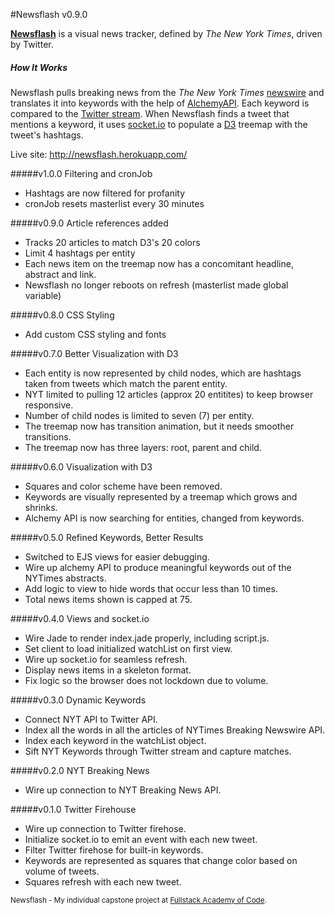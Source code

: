 #Newsflash v0.9.0

**[Newsflash](newsflash.herokuapp.com)** is a visual news tracker, defined by *The New York Times*, driven by Twitter.

##### How It Works
Newsflash pulls breaking news from the *The New York Times* [newswire](http://nyti.ms/PkaWYK) and translates it into keywords with the help of [AlchemyAPI](http://www.alchemyapi.com/). Each keyword is compared to the [Twitter stream](https://dev.twitter.com/). When Newsflash finds a tweet that mentions a keyword, it uses [socket.io](http://socket.io/) to populate a [D3](http://d3js.org/) treemap with the tweet's hashtags.

Live site: <a href="http://newsflash.herokuapp.com/">http://newsflash.herokuapp.com/</a>

#####v1.0.0 Filtering and cronJob
+ Hashtags are now filtered for profanity
+ cronJob resets masterlist every 30 minutes

#####v0.9.0 Article references added
+ Tracks 20 articles to match D3's 20 colors
+ Limit 4 hashtags per entity
+ Each news item on the treemap now has a concomitant headline, abstract and link.
+ Newsflash no longer reboots on refresh (masterlist made global variable)

#####v0.8.0 CSS Styling
+ Add custom CSS styling and fonts

#####v0.7.0 Better Visualization with D3
+ Each entity is now represented by child nodes, which are hashtags taken from tweets which match the parent entity.
+ NYT limited to pulling 12 articles (approx 20 entitites) to keep browser responsive.
+ Number of child nodes is limited to seven (7) per entity.
+ The treemap now has transition animation, but it needs smoother transitions.
+ The treemap now has three layers: root, parent and child.

#####v0.6.0 Visualization with D3
+ Squares and color scheme have been removed.
+ Keywords are visually represented by a treemap which grows and shrinks.
+ Alchemy API is now searching for entities, changed from keywords.

#####v0.5.0 Refined Keywords, Better Results
+ Switched to EJS views for easier debugging.
+ Wire up alchemy API to produce meaningful keywords out of the NYTimes abstracts.
+ Add logic to view to hide words that occur less than 10 times.
+ Total news items shown is capped at 75.

#####v0.4.0 Views and socket.io
+ Wire Jade to render index.jade properly, including script.js.
+ Set client to load initialized watchList on first view.
+ Wire up socket.io for seamless refresh.
+ Display news items in a skeleton format.
+ Fix logic so the browser does not lockdown due to volume.

#####v0.3.0 Dynamic Keywords
+ Connect NYT API to Twitter API.
+ Index all the words in all the articles of NYTimes Breaking Newswire API.
+ Index each keyword in the watchList object.
+ Sift NYT Keywords through Twitter stream and capture matches.

#####v0.2.0 NYT Breaking News
+ Wire up connection to NYT Breaking News API.

#####v0.1.0 Twitter Firehouse
+ Wire up connection to Twitter firehose.
+ Initialize socket.io to emit an event with each new tweet.
+ Filter Twitter firehose for built-in keywords.
+ Keywords are represented as squares that change color based on volume of tweets.
+ Squares refresh with each new tweet.

<small>Newsflash - My individual capstone project at <a href="http://www.fullstackacademy.com">Fullstack Academy of Code</a>.</small>